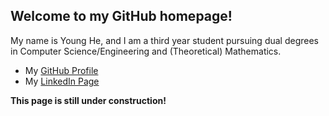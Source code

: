 ## Welcome to my GitHub homepage! 

My name is Young He, and I am a third year student pursuing dual degrees in Computer Science/Engineering and (Theoretical) Mathematics. 

- My [GitHub Profile](https://github.com/Vrownie)
- My [LinkedIn Page](https://www.linkedin.com/in/young-he/)

**This page is still under construction!**
